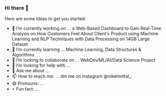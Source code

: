 ### Hi there 👋

<!--
**niketmittal/niketmittal** is a ✨ _special_ ✨ repository because its `README.md` (this file) appears on your GitHub profile. -->

Here are some ideas to get you started:

- 🔭 I’m currently working on ... a Web-Based Dashboard to Gain Real-Time Analysis on How Customers Feel About Client's Product using Machine Learning and NLP Techniques with Data                                    Processing on 14GB Large Dataset.
- 🌱 I’m currently learning ... Machine Learning, Data Structures & Algorithms 
- 👯 I’m looking to collaborate on ... WebDev/ML/AI/Data Science Project
- 🤔 I’m looking for help with ... 
- 💬 Ask me about ... 
- 📫 How to reach me: ... dm me on instagram @niketmittal_
- 😄 Pronouns: ...
- ⚡ Fun fact: ...

